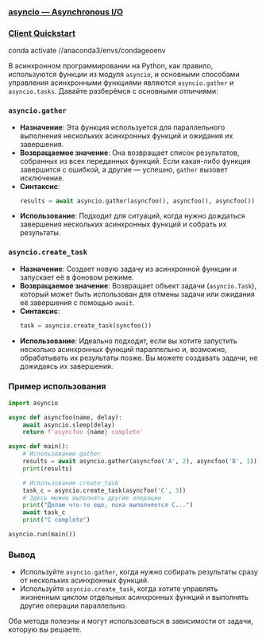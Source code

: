 ### [asyncio — Asynchronous I/O](https://docs.python.org/3/library/asyncio.html)
### [Client Quickstart](https://docs.aiohttp.org/en/stable/client_quickstart.html)

conda activate //anaconda3/envs/condageoenv

В асинхронном программировании на Python, как правило, используются функции из модуля `asyncio`, и основными способами управления асинхронными функциями являются `asyncio.gather` и `asyncio.tasks`. Давайте разберёмся с основными отличиями:

### `asyncio.gather`
- **Назначение**: Эта функция используется для параллельного выполнения нескольких асинхронных функций и ожидания их завершения.
- **Возвращаемое значение**: Она возвращает список результатов, собранных из всех переданных функций. Если какая-либо функция завершится с ошибкой, а другие — успешно, `gather` вызовет исключение.
- **Синтаксис**: 
  ```python
  results = await asyncio.gather(asyncfoo(), asyncfoo(), asyncfoo())
  ```
- **Использование**: Подходит для ситуаций, когда нужно дождаться завершения нескольких асинхронных функций и собрать их результаты.

### `asyncio.create_task`
- **Назначение**: Создает новую задачу из асинхронной функции и запускает её в фоновом режиме.
- **Возвращаемое значение**: Возвращает объект задачи (`asyncio.Task`), который может быть использован для отмены задачи или ожидания её завершения с помощью `await`.
- **Синтаксис**: 
  ```python
  task = asyncio.create_task(syncfoo())
  ```
- **Использование**: Идеально подходит, если вы хотите запустить несколько асинхронных функций параллельно и, возможно, обрабатывать их результаты позже. Вы можете создавать задачи, не дожидаясь их завершения.

### Пример использования
```python
import asyncio

async def asyncfoo(name, delay):
    await asyncio.sleep(delay)
    return f'asyncfoo {name} complete'

async def main():
    # Использование gather
    results = await asyncio.gather(asyncfoo('A', 2), asyncfoo('B', 1))
    print(results)

    # Использование create_task
    task_c = asyncio.create_task(asyncfoo('C', 3))
    # Здесь можно выполнять другие операции
    print("Делаю что-то еще, пока выполняется C...")
    await task_c
    print("C complete")

asyncio.run(main())
```

### Вывод
- Используйте `asyncio.gather`, когда нужно собирать результаты сразу от нескольких асинхронных функций.
- Используйте `asyncio.create_task`, когда хотите управлять жизненным циклом отдельных асинхронных функций и выполнять другие операции параллельно. 

Оба метода полезны и могут использоваться в зависимости от задачи, которую вы решаете. 
